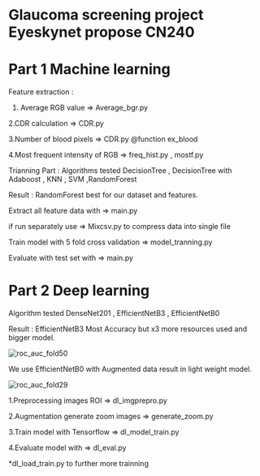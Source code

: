 # Glaucoma screening project Eyeskynet propose CN240
# Part 1 Machine learning
Feature extraction :
1. Average RGB value => Average_bgr.py

2.CDR calculation => CDR.py

3.Number of blood pixels => CDR.py @function ex_blood

4.Most frequent intensity of RGB => freq_hist.py , mostf.py

Trianning Part :
Algorithms tested DecisionTree , DecisionTree with Adaboost , KNN , SVM ,RandomForest

Result : RandomForest best for our dataset and features.

Extract all feature data with => main.py

if run separately use => Mixcsv.py to compress data into single file

Train model with 5 fold cross validation => model_tranning.py

Evaluate with test set with => main.py

# Part 2 Deep learning
Algorithm tested DenseNet201 , EfficientNetB3 , EfficientNetB0

Result : EfficientNetB3 Most Accuracy but x3 more resources used and bigger model.

![roc_auc_fold50](https://user-images.githubusercontent.com/60337642/118156020-10a52900-b443-11eb-845c-17526daf5b42.jpg)

We use EfficientNetB0 with Augmented data result in light weight model.

![roc_auc_fold29](https://user-images.githubusercontent.com/60337642/118155930-f703e180-b442-11eb-8f9d-7d073ae8cf80.jpg)

1.Preprocessing images ROI => dl_imgprepro.py

2.Augmentation generate zoom images => generate_zoom.py

3.Train model with Tensorflow => dl_model_train.py

4.Evaluate model with => dl_eval.py

*dl_load_train.py to further more trainning
